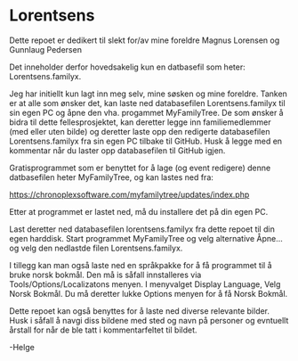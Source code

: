 # Lorentsens
Dette repoet er dedikert til slekt for/av mine foreldre Magnus Lorensen og Gunnlaug Pedersen

Det inneholder derfor hovedsakelig kun en datbasefil som heter: Lorentsens.familyx.

Jeg har initiellt kun lagt inn meg selv, mine søsken og mine foreldre.
Tanken er at alle som ønsker det, kan laste ned databasefilen Lorentsens.familyx
til sin egen PC og åpne den vha. progammet MyFamilyTree.
De som ønsker å bidra til dette fellesprosjektet, kan deretter legge inn familiemedlemmer
(med eller uten bilde) og deretter laste opp den redigerte databasefilen Lorentsens.familyx
fra sin egen PC tilbake til GitHub. Husk å legge med en kommentar når du laster opp 
databasefilen til GitHub igjen.

Gratisprogrammet som er benyttet for å lage (og event redigere) denne datbasefilen heter
MyFamilyTree, og kan lastes ned fra:
 
https://chronoplexsoftware.com/myfamilytree/updates/index.php

Etter at programmet er lastet ned, må du installere det på din egen PC.

Last deretter ned databasefilen lorentsens.familyx fra dette repoet til din egen harddisk.
Start programmet MyFamilyTree og velg alternative Åpne... og velg den nedlastde filen
Lorentsens.familyx. 

I tillegg kan man også laste ned en språkpakke for å få programmet til å bruke norsk bokmål.
Den må is såfall innstalleres via Tools/Options/Localizatons menyen.
I menyvalget Display Language, Velg Norsk Bokmål.
Du må deretter lukke Options menyen for å få Norsk Bokmål.

Dette repoet kan også benyttes for å laste ned diverse relevante bilder. 
Husk i såfall å navgi diss bildene med sted og navn på personer og evntuellt 
årstall for når de ble tatt i kommentarfeltet til bildet.

-Helge
